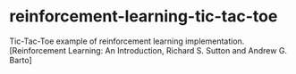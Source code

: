 # reinforcement-learning-tic-tac-toe
Tic-Tac-Toe example of reinforcement learning implementation. [Reinforcement Learning: An Introduction, Richard S. Sutton and Andrew G. Barto]
